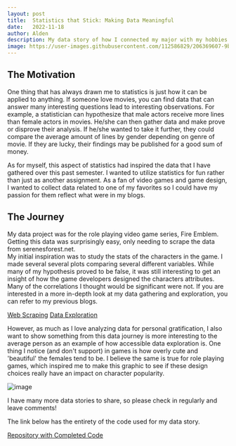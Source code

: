 ```yaml
---
layout: post
title:  Statistics that Stick: Making Data Meaningful
date:   2022-11-18
author: Alden
description: My data story of how I connected my major with my hobbies.
image: https://user-images.githubusercontent.com/112586829/206369607-9bd5fe55-7032-465e-b7ac-0507427cf194.png
---
```


## The Motivation

One thing that has always drawn me to statistics is just how it can be applied to anything.  If someone love movies,
you can find data that can answer many interesting questions lead to interesting observations. For example, a statistician can hypothesize that male actors 
receive more lines than female actors in movies.  He/she can then gather data and make prove or disprove their analysis.  If he/she wanted to take it further,
they could compare the average amount of lines by gender depending on genre of movie.  If they are lucky, their findings may be published for a good sum of money.  

As for myself, this aspect of statistics had inspired the data that I have gathered over this past semester.  I wanted to utilize statistics for fun rather
than just as another assignment.  As a fan of video games and game design, I wanted to collect data related to one of my favorites so I could have my passion
for them reflect what were in my blogs.

## The Journey

My data project was for the role playing video game series, Fire Emblem.  Getting this data was surprisingly easy, only needing to scrape the data from serenesforest.net.  
My initial inspiration was to study the stats of the characters in the game.  I made several several plots comparing several different variables.  While many of my
hypothesis proved to be false, it was still interesting to get an insight of how the game developers designed the characters attributes.  Many of the correlations
I thought would be significant were not.  If you are interested in a more in-depth look at my data gathering and exploration, you can refer to my previous blogs.

[Web Scraping](https://aldenm01.github.io/stat386-projects/2022/09/26/Dataset-post.html)
[Data Exploration](https://aldenm01.github.io/stat386-projects/2022/11/18/Analysis-post.html)

However, as much as I love analyzing data for personal gratification, I also want to show something from this data journey is more interesting to 
the average person as an example of how accessible data exploration is.  One thing I notice (and don't support) in games is how overly cute and
'beautiful' the females tend to be. I believe the same is true for role playing games, which inspired me to make this graphic to see if these design
choices really have an impact on character popularity.

![image](https://user-images.githubusercontent.com/112586829/206361729-d8cafc3b-7e11-4176-8ae7-443e1514af26.png)

I have many more data stories to share, so please check in regularly and leave comments! 

The link below has the entirety of the code used for my data story.

[Repository with Completed Code](https://github.com/aldenm01/Stat386_Blog_AllData)

